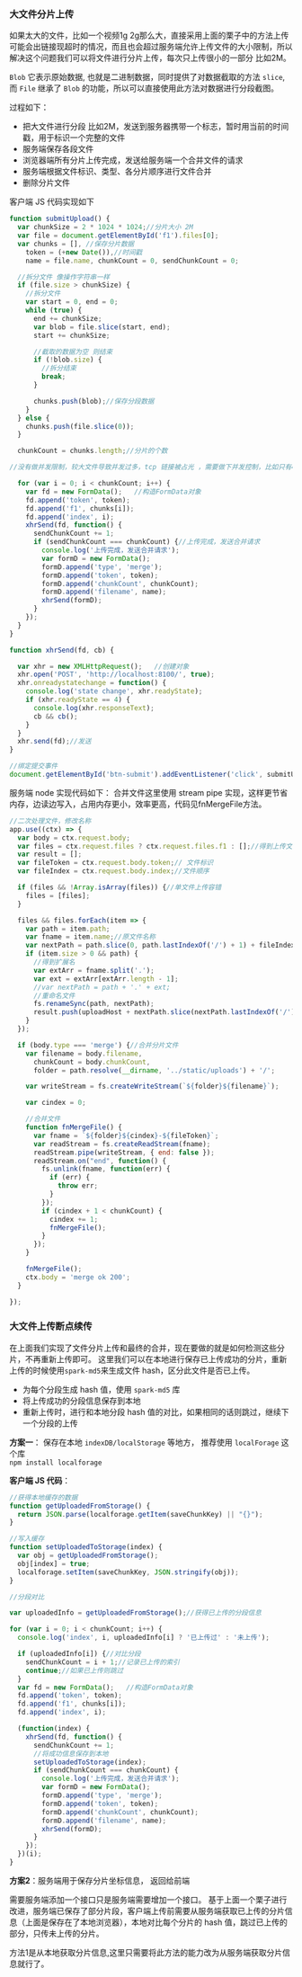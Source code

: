 ### 大文件分片上传

如果太大的文件，比如一个视频1g 2g那么大，直接采用上面的栗子中的方法上传可能会出链接现超时的情况，而且也会超过服务端允许上传文件的大小限制，所以解决这个问题我们可以将文件进行分片上传，每次只上传很小的一部分 比如2M。

`Blob` 它表示原始数据, 也就是二进制数据，同时提供了对数据截取的方法 `slice`,而 `File` 继承了 `Blob` 的功能，所以可以直接使用此方法对数据进行分段截图。

过程如下：

* 把大文件进行分段 比如2M，发送到服务器携带一个标志，暂时用当前的时间戳，用于标识一个完整的文件
* 服务端保存各段文件
* 浏览器端所有分片上传完成，发送给服务端一个合并文件的请求
* 服务端根据文件标识、类型、各分片顺序进行文件合并
* 删除分片文件

客户端 JS 代码实现如下

```js
function submitUpload() {
  var chunkSize = 2 * 1024 * 1024;//分片大小 2M
  var file = document.getElementById('f1').files[0];
  var chunks = [], //保存分片数据
    token = (+new Date()),//时间戳
    name = file.name, chunkCount = 0, sendChunkCount = 0;

  //拆分文件 像操作字符串一样
  if (file.size > chunkSize) {
    //拆分文件
    var start = 0, end = 0;
    while (true) {
      end += chunkSize;
      var blob = file.slice(start, end);
      start += chunkSize;

      //截取的数据为空 则结束
      if (!blob.size) {
        //拆分结束
        break;
      }

      chunks.push(blob);//保存分段数据
    }
  } else {
    chunks.push(file.slice(0));
  }

  chunkCount = chunks.length;//分片的个数

//没有做并发限制，较大文件导致并发过多，tcp 链接被占光 ，需要做下并发控制，比如只有4个在请求在发送

  for (var i = 0; i < chunkCount; i++) {
    var fd = new FormData();   //构造FormData对象
    fd.append('token', token);
    fd.append('f1', chunks[i]);
    fd.append('index', i);
    xhrSend(fd, function() {
      sendChunkCount += 1;
      if (sendChunkCount === chunkCount) {//上传完成，发送合并请求
        console.log('上传完成，发送合并请求');
        var formD = new FormData();
        formD.append('type', 'merge');
        formD.append('token', token);
        formD.append('chunkCount', chunkCount);
        formD.append('filename', name);
        xhrSend(formD);
      }
    });
  }
}

function xhrSend(fd, cb) {

  var xhr = new XMLHttpRequest();   //创建对象
  xhr.open('POST', 'http://localhost:8100/', true);
  xhr.onreadystatechange = function() {
    console.log('state change', xhr.readyState);
    if (xhr.readyState == 4) {
      console.log(xhr.responseText);
      cb && cb();
    }
  }
  xhr.send(fd);//发送
}

//绑定提交事件
document.getElementById('btn-submit').addEventListener('click', submitUpload);
```

服务端 node 实现代码如下： 合并文件这里使用 stream pipe 实现，这样更节省内存，边读边写入，占用内存更小，效率更高，代码见fnMergeFile方法。

```js
//二次处理文件，修改名称
app.use((ctx) => {
  var body = ctx.request.body;
  var files = ctx.request.files ? ctx.request.files.f1 : [];//得到上传文件的数组
  var result = [];
  var fileToken = ctx.request.body.token;// 文件标识
  var fileIndex = ctx.request.body.index;//文件顺序

  if (files && !Array.isArray(files)) {//单文件上传容错
    files = [files];
  }

  files && files.forEach(item => {
    var path = item.path;
    var fname = item.name;//原文件名称
    var nextPath = path.slice(0, path.lastIndexOf('/') + 1) + fileIndex + '-' + fileToken;
    if (item.size > 0 && path) {
      //得到扩展名
      var extArr = fname.split('.');
      var ext = extArr[extArr.length - 1];
      //var nextPath = path + '.' + ext;
      //重命名文件
      fs.renameSync(path, nextPath);
      result.push(uploadHost + nextPath.slice(nextPath.lastIndexOf('/') + 1));
    }
  });

  if (body.type === 'merge') {//合并分片文件
    var filename = body.filename,
      chunkCount = body.chunkCount,
      folder = path.resolve(__dirname, '../static/uploads') + '/';

    var writeStream = fs.createWriteStream(`${folder}${filename}`);

    var cindex = 0;

    //合并文件
    function fnMergeFile() {
      var fname = `${folder}${cindex}-${fileToken}`;
      var readStream = fs.createReadStream(fname);
      readStream.pipe(writeStream, { end: false });
      readStream.on("end", function() {
        fs.unlink(fname, function(err) {
          if (err) {
            throw err;
          }
        });
        if (cindex + 1 < chunkCount) {
          cindex += 1;
          fnMergeFile();
        }
      });
    }

    fnMergeFile();
    ctx.body = 'merge ok 200';
  }

});
```

### 大文件上传断点续传

在上面我们实现了文件分片上传和最终的合并，现在要做的就是如何检测这些分片，不再重新上传即可。 这里我们可以在本地进行保存已上传成功的分片，重新上传的时候使用`spark-md5`来生成文件 hash，区分此文件是否已上传。

- 为每个分段生成 hash 值，使用  `spark-md5`  库
- 将上传成功的分段信息保存到本地
- 重新上传时，进行和本地分段 hash 值的对比，如果相同的话则跳过，继续下一个分段的上传

**方案一**： 保存在本地 `indexDB/localStorage` 等地方， 推荐使用 `localForage` 这个库                               
`npm install localforage`

**客户端 JS 代码**：

```js
//获得本地缓存的数据
function getUploadedFromStorage() {
  return JSON.parse(localforage.getItem(saveChunkKey) || "{}");
}

//写入缓存
function setUploadedToStorage(index) {
  var obj = getUploadedFromStorage();
  obj[index] = true;
  localforage.setItem(saveChunkKey, JSON.stringify(obj));
}

//分段对比

var uploadedInfo = getUploadedFromStorage();//获得已上传的分段信息

for (var i = 0; i < chunkCount; i++) {
  console.log('index', i, uploadedInfo[i] ? '已上传过' : '未上传');

  if (uploadedInfo[i]) {//对比分段
    sendChunkCount = i + 1;//记录已上传的索引
    continue;//如果已上传则跳过
  }
  var fd = new FormData();   //构造FormData对象
  fd.append('token', token);
  fd.append('f1', chunks[i]);
  fd.append('index', i);

  (function(index) {
    xhrSend(fd, function() {
      sendChunkCount += 1;
      //将成功信息保存到本地
      setUploadedToStorage(index);
      if (sendChunkCount === chunkCount) {
        console.log('上传完成，发送合并请求');
        var formD = new FormData();
        formD.append('type', 'merge');
        formD.append('token', token);
        formD.append('chunkCount', chunkCount);
        formD.append('filename', name);
        xhrSend(formD);
      }
    });
  })(i);
}
```

**方案2**：服务端用于保存分片坐标信息， 返回给前端                        

需要服务端添加一个接口只是服务端需要增加一个接口。 基于上面一个栗子进行改进，服务端已保存了部分片段，客户端上传前需要从服务端获取已上传的分片信息（上面是保存在了本地浏览器），本地对比每个分片的 hash 值，跳过已上传的部分，只传未上传的分片。                       

方法1是从本地获取分片信息,这里只需要将此方法的能力改为从服务端获取分片信息就行了。                  



